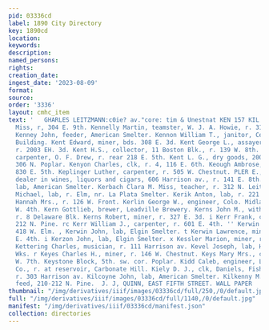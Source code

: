 ```yaml
---
pid: 03336cd
label: 1890 City Directory
key: 1890cd
location: 
keywords: 
description: 
named_persons: 
rights: 
creation_date: 
ingest_date: '2023-08-09'
format: 
source: 
order: '3336'
layout: cmhc_item
text: '   GHARLES LEITZMANN:c0ie? av."core: tim & Unestnat KEN 157 KIL  Kennelly Maggie
  Miss, r, 304 E. 9th. Kennelly Martin, teamster, W. J. A. Howie, r. 312 N. Poplar.
  Kenney John, feeder, American Smelter. Kennon William T., janitor, Central School
  Building. Kent Edward, miner, bds. 308 E. 3d. Kent George L., assayer, H. M. Post,
  r. 2003 EH. 3d. Kent H.S., collector, 11 Boston Blk., r. 139 W. 8th. Kent J. H.,
  carpenter, O. F. Drew, r. rear 218 E. 5th. Kent L. G., dry goods, 200 EH. 3d, r.
  306 N. Poplar. Kenyon Charles, clk, r. 4, 116 E. 6th. Keough Ambrose, miner, r.
  830 E. 5th. Keplinger Luther, carpenter, r. 505 W. Chestnut. PLER E., wholesale
  dealer in wines, liquors and cigars, 606 Harrison av., r. 141 E. 8th. Kerastas Michael,
  lab, American Smelter. Kerbach Clara M. Miss, teacher, r. 312 N. Leiter av. Kerestesh
  Michael, lab, r. Elm, nr. La Plata Smelter. Kerik Anton, lab, r. 221 S. Pine. Kerley
  Hannah Mrs., r. 126 W. Front. Kerlin George W., engineer, Colo. Midland Ry, r. 413
  W. 4th. Kern Gottlieb, brewer, Leadville Brewery. Kerns John M., with Board of Trade,
  r. 8 Delaware Blk. Kerns Robert, miner, r. 327 E. 3d. i Kerr Frank, clk, M. J. Kilkenny,
  212 N. Pine. rc Kerr William J., carpenter, r. 601 E. 4th. '' Kerwin James H., r.
  418 W. Elm. , Kerwin John, lab, Elgin Smelter. t Kerwin Lawrence, miner, r. 511
  E. 4th. i Kerzon John, lab, Elgin Smelter. x Kessler Marion, miner, r. 410 E. 5th.
  Kettering Charles, musician, r. 111 Harrison av. Kevel Joseph, lab, Harrison Red.
  Wks. r Keyes Charles H., miner, r. 146 W. Chestnut. Keys Mary Mrs., col’d, r. 135
  W. 7th. Keystone Block, 5th. sw. cor. Poplar. Kidd Caleb, engineer, Leadville Water
  Co., r. at reservoir, Carbonate Hill. Kiely D. J., clk, Daniels, Fisher & Smith,
  r. 303 Harrison av. Kilcoyne John, lab, American Smelter. Kilkenny M. J., hay and
  feed, 210-212 N. Pine.  J. J, QUINN, EAST FIFTH STREET. WALL PAPER              '
thumbnail: "/img/derivatives/iiif/images/03336cd/full/250,/0/default.jpg"
full: "/img/derivatives/iiif/images/03336cd/full/1140,/0/default.jpg"
manifest: "/img/derivatives/iiif/03336cd/manifest.json"
collection: directories
---
```

